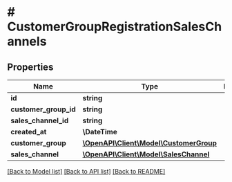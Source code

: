 # # CustomerGroupRegistrationSalesChannels

## Properties

Name | Type | Description | Notes
------------ | ------------- | ------------- | -------------
**id** | **string** |  | [optional]
**customer_group_id** | **string** |  |
**sales_channel_id** | **string** |  |
**created_at** | **\DateTime** |  | [readonly]
**customer_group** | [**\OpenAPI\Client\Model\CustomerGroup**](CustomerGroup.md) |  | [optional]
**sales_channel** | [**\OpenAPI\Client\Model\SalesChannel**](SalesChannel.md) |  | [optional]

[[Back to Model list]](../../README.md#models) [[Back to API list]](../../README.md#endpoints) [[Back to README]](../../README.md)
